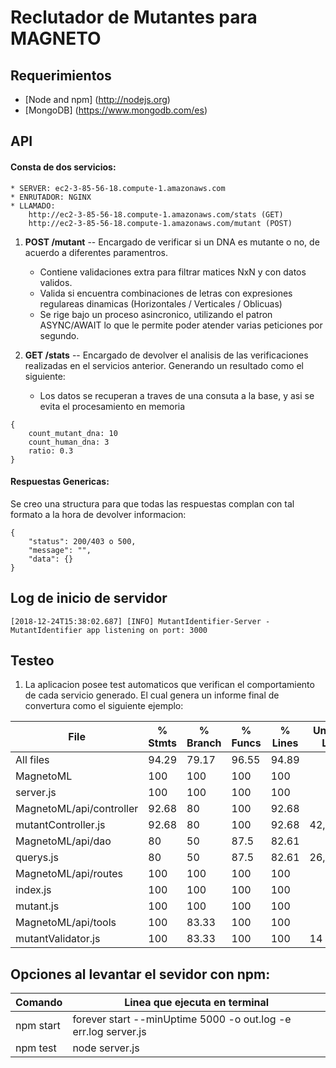 # Reclutador de Mutantes para MAGNETO

## Requerimientos

- [Node and npm] (http://nodejs.org)
- [MongoDB] (https://www.mongodb.com/es)


## API

#### Consta de dos servicios:

    * SERVER: ec2-3-85-56-18.compute-1.amazonaws.com
    * ENRUTADOR: NGINX
    * LLAMADO: 
        http://ec2-3-85-56-18.compute-1.amazonaws.com/stats (GET)
        http://ec2-3-85-56-18.compute-1.amazonaws.com/mutant (POST)
    
1. **POST /mutant** -- Encargado de verificar si un DNA es mutante o no, de acuerdo a diferentes paramentros. 
    * Contiene validaciones extra para filtrar matices NxN y con datos validos.
    * Valida si encuentra combinaciones de letras con expresiones regulareas dinamicas (Horizontales / Verticales / Oblicuas)
    * Se rige bajo un proceso asincronico, utilizando el patron ASYNC/AWAIT lo que le permite poder atender varias peticiones por segundo.

2. **GET /stats** -- Encargado de devolver el analisis de las verificaciones realizadas en el servicios anterior. Generando un resultado como el siguiente:
    * Los datos se recuperan a traves de una consuta a la base, y asi se evita el procesamiento en memoria

~~~
{
    count_mutant_dna: 10
    count_human_dna: 3
    ratio: 0.3
}
~~~

#### Respuestas Genericas:

Se creo una structura para que todas las respuestas complan con tal formato a la hora de devolver informacion:

~~~
{
    "status": 200/403 o 500,
    "message": "",
    "data": {}
}
~~~

## Log de inicio de servidor

`[2018-12-24T15:38:02.687] [INFO] MutantIdentifier-Server - MutantIdentifier app listening on port: 3000`

## Testeo

1. La aplicacion posee test automaticos que verifican el comportamiento de cada servicio generado. El cual genera un informe final de convertura como el siguiente ejemplo:

|File                      |  % Stmts | % Branch |  % Funcs |  % Lines | Uncovered Line #s |
|--------------------------|----------|----------|----------|----------|-------------------|
|All files                 |    94.29 |    79.17 |    96.55 |    94.89 |                   |
| MagnetoML                |      100 |      100 |      100 |      100 |                   |
|  server.js               |      100 |      100 |      100 |      100 |                   |
| MagnetoML/api/controller |    92.68 |       80 |      100 |    92.68 |                   |
|  mutantController.js     |    92.68 |       80 |      100 |    92.68 |          42,43,87 |
| MagnetoML/api/dao        |       80 |       50 |     87.5 |    82.61 |                   |
|  querys.js               |       80 |       50 |     87.5 |    82.61 |       26,27,42,43 |
| MagnetoML/api/routes     |      100 |      100 |      100 |      100 |                   |
|  index.js                |      100 |      100 |      100 |      100 |                   |
|  mutant.js               |      100 |      100 |      100 |      100 |                   |
| MagnetoML/api/tools      |      100 |    83.33 |      100 |      100 |                   |
|  mutantValidator.js      |      100 |    83.33 |      100 |      100 |                14 |


## Opciones al levantar el sevidor con npm:

|   Comando   |  Linea que ejecuta en terminal                                        |
|-------------|-----------------------------------------------------------------------|    
| npm start   |  forever start --minUptime 5000 -o out.log -e err.log server.js       |
| npm test    |  node server.js                                                       |

